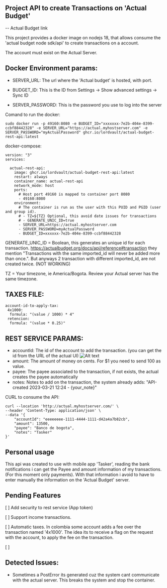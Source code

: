 Project API to create Transactions on 'Actual Budget'
-

-- Actual Budget link

This project provides a docker image on nodejs 18, that allows consume the 'actual budget node sdk/api' to create transactions on a account.


The account must exist on the Actual Server.

Docker Environment params:
-
- SERVER_URL: The url where the 'Actual budget' is hosted, with port.
- BUDGET_ID: This is the ID from Settings → Show advanced settings → Sync ID

- SERVER_PASSWORD: This is the password you use to log into the server


Comand to run the docker:
```
sudo docker run -p 49160:8080 -e BUDGET_ID="xxxxxxx-7e2b-404e-8399-ccbf88442328" -e SERVER_URL="https://actual.myhostserver.com" -e SERVER_PASSWORD="myActualPassword" ghcr.io/lordvault/actual-budget-rest-api:latest
```

docker-compose:

```
version: "3"
services:

  actual-rest-api:
    image: ghcr.io/lordvault/actual-budget-rest-api:latest
    restart: always
    container_name: actual-rest-api
    network_mode: host
    ports:
      # Host port 49160 is mapped to container port 8080
      - 49160:8080
    environment:
      # The container is run as the user with this PUID and PGID (user and group id).
      # - TZ=${TZ} Optional, this avoid date issues for transactions
      # - GENERATE_UNIC_ID=true 
      - SERVER_URL=https://actual.myhostserver.com
      - SERVER_PASSWORD=myActualPassword
      - BUDGET_ID=xxxxxx-7e2b-404e-8399-ccbf88442328
```     

GENERATE_UNIC_ID = Boolean, this generates an unique id for each transaction. https://actualbudget.org/docs/api/reference#transaction they mention "Transactions with the same imported_id will never be added more than once.". But anyways 2 transaction with different imported_id, are not created twice. (NOT WORKING)

TZ = Your timezone, ie America/Bogota. Review your Actual server has the same timezone. 



TAXES FILE:
-
```
account-id-to-apply-tax:
 4x1000:
  formula: "(value / 1000) * 4"
 retencion:
  formula: "(value * 0.25)"
```


REST SERVICE PARAMS:
-
- accountId: The id of the account to add the transaction. (you can get the id from the URL of the actual UI)
![Alt text](image.png)
- amount: The amount of money on cents. For $1 you need to send 100 as value.
- payee: The payee associated to the transaction, if not exists, the actual creates the payee automatically
- notes: Notes to add on the transaction, the system already adds: "API-created 2023-03-21 12:24 - {your_note}"


CURL to consume the API:
```
curl --location 'http://actual.myhostserver.com/' \
--header 'Content-Type: application/json' \
--data '{
    "accountId": "eeeeeeee-1111-4444-1111-d42a4a7b82cb",
    "amount": 13500,
    "payee": "Banco de bogota",
    "notes": "Tasker"
}'
```


Personal usage
- 
This api was created to use with mobile app 'Tasker', reading the bank notifications i can get the Payee and amount information of my transactions. (For this moment only payments). 
With that information i avoid to have to enter manually the information on the 'Actual Budget' server.


Pending Features
- 
[ ] Add security to rest service (App token)

[ ] Support income transactions.

[ ] Automatic taxes. In colombia some account adds a fee over the transaction named '4x1000'. The idea its to receive a flag on the request with the account, to apply the fee on the transaction.

[ ] 
 

Detected Issues:
- 
- Sometimes a PostError its generated cuz the system cant communicate with the actual server. This breaks the system and stop the container.